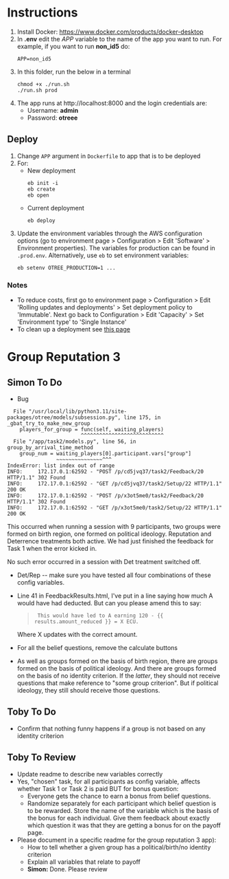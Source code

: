 # Instructions

1. Install Docker: https://www.docker.com/products/docker-desktop
2. In **.env** edit the *APP* variable to the name of the app you want to run.
   For example, if you want to run **non_id5** do:
   ```
   APP=non_id5
   ```
3. In this folder, run the below in a terminal
   ```
   chmod +x ./run.sh
   ./run.sh prod
   ```
4. The app runs at http://localhost:8000 and the login credentials are:
	- Username: **admin**
	- Password: **otreee**

## Deploy

1. Change `APP` argument in `Dockerfile` to app that is to be deployed
2. For:
   - New deployment
     ```
     eb init -i
     eb create
     eb open
     ```
   - Current deployment
     ```
     eb deploy
     ```
3. Update the environment variables through the AWS configuration options
   (go to environment page > Configuration > Edit 'Software' > Environment
   properties). The variables for production can be found in `.prod.env`.
   Alternatively, use `eb` to set environment variables:
   ```
   eb setenv OTREE_PRODUCTION=1 ...
   ```

### Notes

- To reduce costs, first go to environment page > Configuration > Edit
  'Rolling updates and deployments' > Set deployment policy to 'Immutable'.
  Next go back to Configuration > Edit 'Capacity' > Set 'Environment type'
  to 'Single Instance'
- To clean up a deployment see [this page](https://docs.aws.amazon.com/elasticbeanstalk/latest/dg/GettingStarted.Cleanup.html)

# Group Reputation 3

## Simon To Do

- Bug

````
  File "/usr/local/lib/python3.11/site-packages/otree/models/subsession.py", line 175, in _gbat_try_to_make_new_group
    players_for_group = func(self, waiting_players)
                        ^^^^^^^^^^^^^^^^^^^^^^^^^^^
  File "/app/task2/models.py", line 56, in group_by_arrival_time_method
    group_num = waiting_players[0].participant.vars["group"]
                ~~~~~~~~~~~~~~~^^^
IndexError: list index out of range
INFO:     172.17.0.1:62592 - "POST /p/cd5jvq37/task2/Feedback/20 HTTP/1.1" 302 Found
INFO:     172.17.0.1:62592 - "GET /p/cd5jvq37/task2/Setup/22 HTTP/1.1" 200 OK
INFO:     172.17.0.1:62592 - "POST /p/x3ot5me0/task2/Feedback/20 HTTP/1.1" 302 Found
INFO:     172.17.0.1:62592 - "GET /p/x3ot5me0/task2/Setup/22 HTTP/1.1" 200 OK
````
This occurred when running a session with 9 participants, two groups were formed on birth region, one formed on political ideology. Reputation and Deterrence treatments both active. We had just finished the feedback for Task 1 when the error kicked in.

No such error occurred in a session with Det treatment switched off.


- Det/Rep -- make sure you have tested all four combinations of these config variables.
- Line 41 in FeedbackResults.html, I've put in a line saying how much A would have had deducted. But can you please amend this to say:

	> 	   This would have led to A earning 120 - {{ results.amount_reduced }} = X ECU.

	Where X updates with the correct amount.

- For all the belief questions, remove the calculate buttons
- As well as groups formed on the basis of birth region, there are groups
  formed on the basis of political ideology. And there are groups formed on
  the basis of no identity criterion. If the *latter*, they should not receive
  questions that make reference to "some group criterion". But if political ideology, they still should receive those questions.

## Toby To Do

- Confirm that nothing funny happens if a group is not based on any identity
  criterion

## Toby To Review

- Update readme to describe new variables correctly
- Yes, "chosen" task, for all participants as config variable, affects whether
  Task 1 or Task 2 is paid BUT for bonus question: 
  - Everyone gets the chance to earn a bonus from belief questions.
  - Randomize separately for each participant which belief question is to be
    rewarded. Store the name of the variable which is the basis of the bonus
    for each individual. Give them feedback about exactly which question it was
    that they are getting a bonus for on the payoff page.
- Please document in a specific readme for the group reputation 3 app):
	- How to tell whether a given group has a political/birth/no identity
    criterion
	- Explain all variables that relate to payoff
	- **Simon:** Done. Please review
